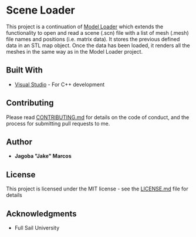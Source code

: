 Scene Loader
============

This project is a continuation of [Model Loader](https://github.com/Cabrra/Model-Loader) which extends the functionality to open and read a scene (.scn) file with a list of mesh (.mesh) file names and positions (i.e. matrix data). It stores the previous defined data in an STL map object. Once the data has been loaded, it renders all the meshes in the same way as in the Model Loader project.

## Built With

* [Visual Studio](https://visualstudio.microsoft.com/) 					- For C++ development

## Contributing

Please read [CONTRIBUTING.md](https://github.com/Cabrra/Contributing-template/blob/master/Contributing-template.md) for details on the code of conduct, and the process for submitting pull requests to me.

## Author

* **Jagoba "Jake" Marcos**

## License

This project is licensed under the MIT license - see the [LICENSE.md](LICENSE.md) file for details

## Acknowledgments

* Full Sail University

